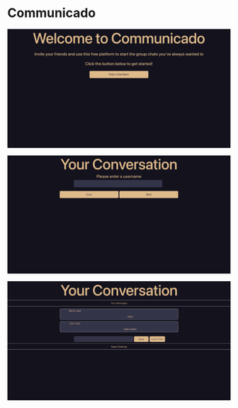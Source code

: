 # Communicado


![Screenshot](Homepage.png)

![Screenshot](Chat_Landing_Page.png)

![Screenshot](Chat.png)
